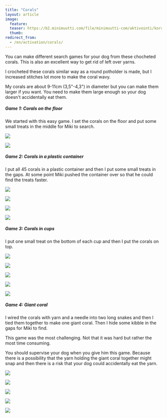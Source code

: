 ```yaml
---
title: "Corals"
layout: article
image:
  feature:
  teaser: https://b2.minimuutti.com/file/minimuutti-com/aktivointi/korallit/DS00661-245px.jpg
  thumb:
redirect_from:
  - /en/activation/corals/
---
```


You can make different search games for your dog from these chocheted corals. This is also an excellent way to get rid of left over yarns.

I crocheted these corals similar way as a round potholder is made, but I increased stitches lot more to make the coral wavy.

My corals are about 9-11cm (3,5"-4,3") in diameter but you can make them larger if you want. You need to make them large enough so your dog doesn't accidentally eat them.

##### Game 1: Corals on the floor

We started with this easy game. I set the corals on the floor and put some small treats in the middle for Miki to search.

![](https://b2.minimuutti.com/file/minimuutti-com/aktivointi/korallit/DS00378-800px.jpg)

![](https://b2.minimuutti.com/file/minimuutti-com/aktivointi/korallit/DS00358-800px.jpg)

##### Game 2: Corals in a plastic container

I put all 45 corals in a plastic container and then I put some small treats in the gaps. At some point Miki pushed the container over so that he could find the treats faster.

![](https://b2.minimuutti.com/file/minimuutti-com/aktivointi/korallit/DS00394-800px.jpg)

![](https://b2.minimuutti.com/file/minimuutti-com/aktivointi/korallit/DS00408-800px.jpg)

![](https://b2.minimuutti.com/file/minimuutti-com/aktivointi/korallit/DS00435-800px.jpg)

![](https://b2.minimuutti.com/file/minimuutti-com/aktivointi/korallit/DS00450-800px.jpg)

##### Game 3: Corals in cups

I put one small treat on the bottom of each cup and then I put the corals on top.

![](https://b2.minimuutti.com/file/minimuutti-com/aktivointi/korallit/DS00463-800px.jpg)

![](https://b2.minimuutti.com/file/minimuutti-com/aktivointi/korallit/DS00498-800px.jpg)

![](https://b2.minimuutti.com/file/minimuutti-com/aktivointi/korallit/DS00475-800px.jpg)

![](https://b2.minimuutti.com/file/minimuutti-com/aktivointi/korallit/DS00501-800px.jpg)

![](https://b2.minimuutti.com/file/minimuutti-com/aktivointi/korallit/DS00536-800px.jpg)

##### Game 4: Giant coral

I wired the corals with yarn and a needle into two long snakes and then I tied them together to make one giant coral. Then I hide some kibble in the gaps for Miki to find.

This game was the most challenging. Not that it was hard but rather the most time consuming.

You should supervise your dog when you give him this game. Because there is a possibility that the yarn holding the giant coral together might snap and then there is a risk that your dog could accidentally eat the yarn.

![](https://b2.minimuutti.com/file/minimuutti-com/aktivointi/korallit/DS00661-800px.jpg)

![](https://b2.minimuutti.com/file/minimuutti-com/aktivointi/korallit/DS00599-800px.jpg)

![](https://b2.minimuutti.com/file/minimuutti-com/aktivointi/korallit/DS00652-800px.jpg)

![](https://b2.minimuutti.com/file/minimuutti-com/aktivointi/korallit/DS00628-800px.jpg)

![](https://b2.minimuutti.com/file/minimuutti-com/aktivointi/korallit/DS00631-800px.jpg)
